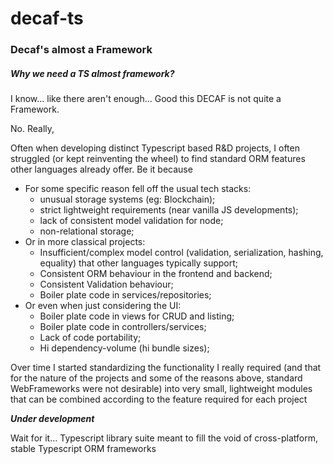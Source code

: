 # decaf-ts
### Decaf's almost a Framework

##### Why we need a TS almost framework?

I know... like there aren't enough... Good this DECAF is not quite a Framework.

No. Really,

Often when developing distinct Typescript based R&D projects, I often struggled (or kept reinventing the wheel) to find standard ORM features other languages already offer. Be it because
- For some specific reason fell off the usual tech stacks:
  - unusual storage systems (eg: Blockchain);
  - strict lightweight requirements (near vanilla JS developments);
  - lack of consistent model validation for node;
  - non-relational storage;
- Or in more classical projects:
  - Insufficient/complex model control (validation, serialization, hashing, equality) that other languages typically support;
  - Consistent ORM behaviour in the frontend and backend;
  - Consistent Validation behaviour;
  - Boiler plate code in services/repositories;
- Or even when just considering the UI:
  - Boiler plate code in views for CRUD and listing;
  - Boiler plate code in controllers/services;
  - Lack of code portability;
  - Hi dependency-volume (hi bundle sizes);

Over time I started standardizing the functionality I really required (and that for the nature of the projects and some of the reasons above,
standard WebFrameworks were not desirable) into very small, lightweight modules that can be combined according to the feature required for each project

***Under development***

Wait for it...
Typescript library suite meant to fill the void of cross-platform, stable Typescript ORM frameworks 